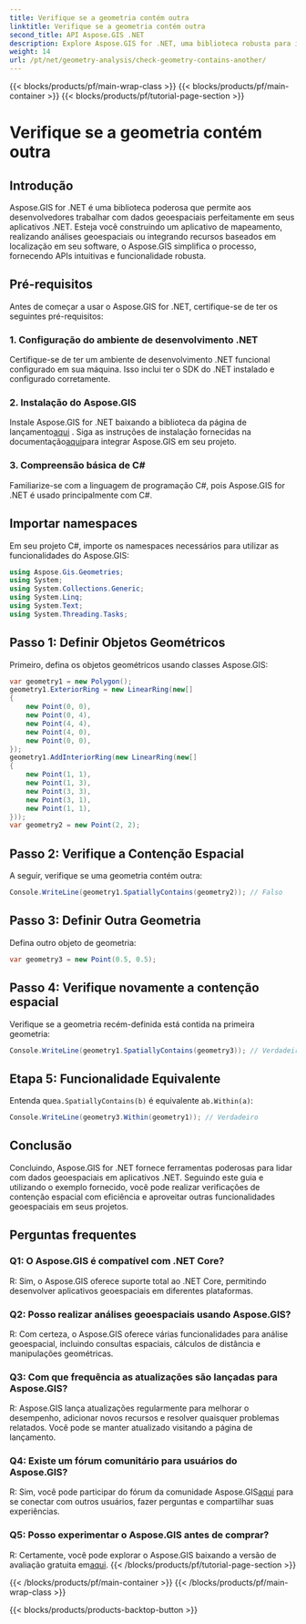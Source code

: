```yaml
---
title: Verifique se a geometria contém outra
linktitle: Verifique se a geometria contém outra
second_title: API Aspose.GIS .NET
description: Explore Aspose.GIS for .NET, uma biblioteca robusta para integração perfeita de dados geoespaciais em seus aplicativos .NET.
weight: 14
url: /pt/net/geometry-analysis/check-geometry-contains-another/
---
```


{{< blocks/products/pf/main-wrap-class >}}
{{< blocks/products/pf/main-container >}}
{{< blocks/products/pf/tutorial-page-section >}}

# Verifique se a geometria contém outra

## Introdução
Aspose.GIS for .NET é uma biblioteca poderosa que permite aos desenvolvedores trabalhar com dados geoespaciais perfeitamente em seus aplicativos .NET. Esteja você construindo um aplicativo de mapeamento, realizando análises geoespaciais ou integrando recursos baseados em localização em seu software, o Aspose.GIS simplifica o processo, fornecendo APIs intuitivas e funcionalidade robusta.
## Pré-requisitos
Antes de começar a usar o Aspose.GIS for .NET, certifique-se de ter os seguintes pré-requisitos:
### 1. Configuração do ambiente de desenvolvimento .NET
Certifique-se de ter um ambiente de desenvolvimento .NET funcional configurado em sua máquina. Isso inclui ter o SDK do .NET instalado e configurado corretamente.
### 2. Instalação do Aspose.GIS
 Instale Aspose.GIS for .NET baixando a biblioteca da página de lançamento[aqui](https://releases.aspose.com/gis/net/) . Siga as instruções de instalação fornecidas na documentação[aqui](https://reference.aspose.com/gis/net/)para integrar Aspose.GIS em seu projeto.
### 3. Compreensão básica de C#
Familiarize-se com a linguagem de programação C#, pois Aspose.GIS for .NET é usado principalmente com C#.

## Importar namespaces
Em seu projeto C#, importe os namespaces necessários para utilizar as funcionalidades do Aspose.GIS:
```csharp
using Aspose.Gis.Geometries;
using System;
using System.Collections.Generic;
using System.Linq;
using System.Text;
using System.Threading.Tasks;
```

## Passo 1: Definir Objetos Geométricos
Primeiro, defina os objetos geométricos usando classes Aspose.GIS:
```csharp
var geometry1 = new Polygon();
geometry1.ExteriorRing = new LinearRing(new[]
{
    new Point(0, 0),
    new Point(0, 4),
    new Point(4, 4),
    new Point(4, 0),
    new Point(0, 0),
});
geometry1.AddInteriorRing(new LinearRing(new[]
{
    new Point(1, 1),
    new Point(1, 3),
    new Point(3, 3),
    new Point(3, 1),
    new Point(1, 1),
}));
var geometry2 = new Point(2, 2);
```
## Passo 2: Verifique a Contenção Espacial
A seguir, verifique se uma geometria contém outra:
```csharp
Console.WriteLine(geometry1.SpatiallyContains(geometry2)); // Falso
```
## Passo 3: Definir Outra Geometria
Defina outro objeto de geometria:
```csharp
var geometry3 = new Point(0.5, 0.5);
```
## Passo 4: Verifique novamente a contenção espacial
Verifique se a geometria recém-definida está contida na primeira geometria:
```csharp
Console.WriteLine(geometry1.SpatiallyContains(geometry3)); // Verdadeiro
```
## Etapa 5: Funcionalidade Equivalente
 Entenda que`a.SpatiallyContains(b)` é equivalente a`b.Within(a)`:
```csharp
Console.WriteLine(geometry3.Within(geometry1)); // Verdadeiro
```

## Conclusão
Concluindo, Aspose.GIS for .NET fornece ferramentas poderosas para lidar com dados geoespaciais em aplicativos .NET. Seguindo este guia e utilizando o exemplo fornecido, você pode realizar verificações de contenção espacial com eficiência e aproveitar outras funcionalidades geoespaciais em seus projetos.
## Perguntas frequentes
### Q1: O Aspose.GIS é compatível com .NET Core?
R: Sim, o Aspose.GIS oferece suporte total ao .NET Core, permitindo desenvolver aplicativos geoespaciais em diferentes plataformas.
### Q2: Posso realizar análises geoespaciais usando Aspose.GIS?
R: Com certeza, o Aspose.GIS oferece várias funcionalidades para análise geoespacial, incluindo consultas espaciais, cálculos de distância e manipulações geométricas.
### Q3: Com que frequência as atualizações são lançadas para Aspose.GIS?
R: Aspose.GIS lança atualizações regularmente para melhorar o desempenho, adicionar novos recursos e resolver quaisquer problemas relatados. Você pode se manter atualizado visitando a página de lançamento.
### Q4: Existe um fórum comunitário para usuários do Aspose.GIS?
R: Sim, você pode participar do fórum da comunidade Aspose.GIS[aqui](https://forum.aspose.com/c/gis/33) para se conectar com outros usuários, fazer perguntas e compartilhar suas experiências.
### Q5: Posso experimentar o Aspose.GIS antes de comprar?
 R: Certamente, você pode explorar o Aspose.GIS baixando a versão de avaliação gratuita em[aqui](https://releases.aspose.com/).
{{< /blocks/products/pf/tutorial-page-section >}}

{{< /blocks/products/pf/main-container >}}
{{< /blocks/products/pf/main-wrap-class >}}

{{< blocks/products/products-backtop-button >}}
